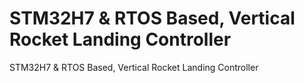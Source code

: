 # STM32H7 & RTOS Based, Vertical Rocket Landing Controller

STM32H7 & RTOS Based, Vertical Rocket Landing Controller
